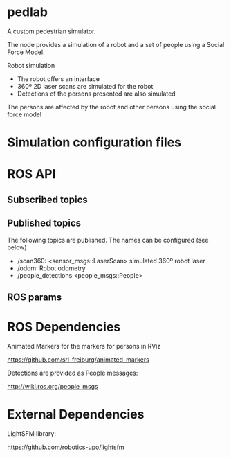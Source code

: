 # pedlab
A custom pedestrian simulator.

The node provides a simulation of a robot and a set of people using a Social Force Model.

Robot simulation
* The robot offers an interface 
* 360º 2D laser scans are simulated for the robot
* Detections of the persons presented are also simulated


The persons are affected by the robot and other persons using the social force model

# Simulation configuration files



# ROS API

## Subscribed topics

## Published topics

The following topics are published. The names can be configured (see below)

* /scan360: <sensor_msgs::LaserScan> simulated 360º robot laser
* /odom: Robot odometry
* /people_detections <people_msgs::People>


## ROS params




# ROS Dependencies
 
Animated Markers for the markers for persons in RViz

https://github.com/srl-freiburg/animated_markers

Detections are provided as People messages:

http://wiki.ros.org/people_msgs

# External Dependencies


LightSFM library:

https://github.com/robotics-upo/lightsfm





